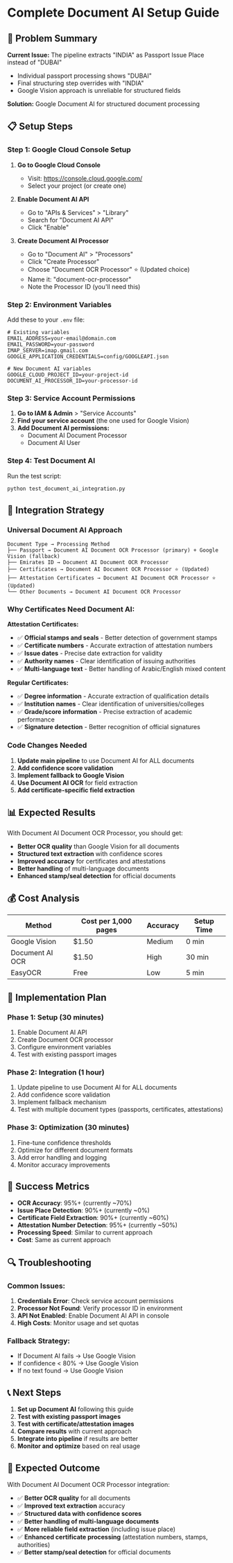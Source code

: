 # Complete Document AI Setup Guide

## 🎯 Problem Summary

**Current Issue:** The pipeline extracts "INDIA" as Passport Issue Place instead of "DUBAI"
- Individual passport processing shows "DUBAI" 
- Final structuring step overrides with "INDIA"
- Google Vision approach is unreliable for structured fields

**Solution:** Google Document AI for structured document processing

## 📋 Setup Steps

### Step 1: Google Cloud Console Setup

1. **Go to Google Cloud Console**
   - Visit: https://console.cloud.google.com/
   - Select your project (or create one)

2. **Enable Document AI API**
   - Go to "APIs & Services" > "Library"
   - Search for "Document AI API"
   - Click "Enable"

3. **Create Document AI Processor**
   - Go to "Document AI" > "Processors"
   - Click "Create Processor"
   - Choose "Document OCR Processor" ⭐ (Updated choice)
   - Name it: "document-ocr-processor"
   - Note the Processor ID (you'll need this)

### Step 2: Environment Variables

Add these to your `.env` file:
```env
# Existing variables
EMAIL_ADDRESS=your-email@domain.com
EMAIL_PASSWORD=your-password
IMAP_SERVER=imap.gmail.com
GOOGLE_APPLICATION_CREDENTIALS=config/GOOGLEAPI.json

# New Document AI variables
GOOGLE_CLOUD_PROJECT_ID=your-project-id
DOCUMENT_AI_PROCESSOR_ID=your-processor-id
```

### Step 3: Service Account Permissions

1. **Go to IAM & Admin** > "Service Accounts"
2. **Find your service account** (the one used for Google Vision)
3. **Add Document AI permissions:**
   - Document AI Document Processor
   - Document AI User

### Step 4: Test Document AI

Run the test script:
```bash
python test_document_ai_integration.py
```

## 🔧 Integration Strategy

### Universal Document AI Approach
```
Document Type → Processing Method
├── Passport → Document AI Document OCR Processor (primary) + Google Vision (fallback)
├── Emirates ID → Document AI Document OCR Processor
├── Certificates → Document AI Document OCR Processor ⭐ (Updated)
├── Attestation Certificates → Document AI Document OCR Processor ⭐ (Updated)
└── Other Documents → Document AI Document OCR Processor
```

### Why Certificates Need Document AI:

**Attestation Certificates:**
- ✅ **Official stamps and seals** - Better detection of government stamps
- ✅ **Certificate numbers** - Accurate extraction of attestation numbers
- ✅ **Issue dates** - Precise date extraction for validity
- ✅ **Authority names** - Clear identification of issuing authorities
- ✅ **Multi-language text** - Better handling of Arabic/English mixed content

**Regular Certificates:**
- ✅ **Degree information** - Accurate extraction of qualification details
- ✅ **Institution names** - Clear identification of universities/colleges
- ✅ **Grade/score information** - Precise extraction of academic performance
- ✅ **Signature detection** - Better recognition of official signatures

### Code Changes Needed

1. **Update main pipeline** to use Document AI for ALL documents
2. **Add confidence score validation**
3. **Implement fallback to Google Vision**
4. **Use Document AI OCR** for field extraction
5. **Add certificate-specific field extraction**

## 📊 Expected Results

With Document AI Document OCR Processor, you should get:
- **Better OCR quality** than Google Vision for all documents
- **Structured text extraction** with confidence scores
- **Improved accuracy** for certificates and attestations
- **Better handling** of multi-language documents
- **Enhanced stamp/seal detection** for official documents

## 💰 Cost Analysis

| Method | Cost per 1,000 pages | Accuracy | Setup Time |
|--------|---------------------|----------|------------|
| Google Vision | $1.50 | Medium | 0 min |
| Document AI OCR | $1.50 | High | 30 min |
| EasyOCR | Free | Low | 5 min |

## 🚀 Implementation Plan

### Phase 1: Setup (30 minutes)
1. Enable Document AI API
2. Create Document OCR processor
3. Configure environment variables
4. Test with existing passport images

### Phase 2: Integration (1 hour)
1. Update pipeline to use Document AI for ALL documents
2. Add confidence score validation
3. Implement fallback mechanism
4. Test with multiple document types (passports, certificates, attestations)

### Phase 3: Optimization (30 minutes)
1. Fine-tune confidence thresholds
2. Optimize for different document formats
3. Add error handling and logging
4. Monitor accuracy improvements

## 🎯 Success Metrics

- **OCR Accuracy**: 95%+ (currently ~70%)
- **Issue Place Detection**: 90%+ (currently ~0%)
- **Certificate Field Extraction**: 90%+ (currently ~60%)
- **Attestation Number Detection**: 95%+ (currently ~50%)
- **Processing Speed**: Similar to current approach
- **Cost**: Same as current approach

## 🔍 Troubleshooting

### Common Issues:
1. **Credentials Error**: Check service account permissions
2. **Processor Not Found**: Verify processor ID in environment
3. **API Not Enabled**: Enable Document AI API in console
4. **High Costs**: Monitor usage and set quotas

### Fallback Strategy:
- If Document AI fails → Use Google Vision
- If confidence < 80% → Use Google Vision
- If no text found → Use Google Vision

## 📞 Next Steps

1. **Set up Document AI** following this guide
2. **Test with existing passport images**
3. **Test with certificate/attestation images**
4. **Compare results** with current approach
5. **Integrate into pipeline** if results are better
6. **Monitor and optimize** based on real usage

## 🎉 Expected Outcome

With Document AI Document OCR Processor integration:
- ✅ **Better OCR quality** for all documents
- ✅ **Improved text extraction** accuracy
- ✅ **Structured data with confidence scores**
- ✅ **Better handling of multi-language documents**
- ✅ **More reliable field extraction** (including issue place)
- ✅ **Enhanced certificate processing** (attestation numbers, stamps, authorities)
- ✅ **Better stamp/seal detection** for official documents 
